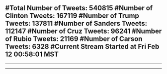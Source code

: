 #Total Number of Tweets: 540815 
#Number of Clinton Tweets: 167119
#Number of Trump Tweets: 137811
#Number of Sanders Tweets: 112147
#Number of Cruz Tweets: 96241
#Number of Rubio Tweets: 21169
#Number of Carson Tweets: 6328
#Current Stream Started at Fri Feb 12 00:58:01 MST
---
---
---
